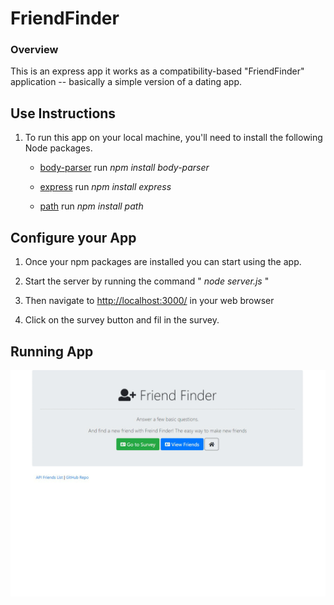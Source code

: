 # FriendFinder

### Overview

This is an express app it works as a compatibility-based "FriendFinder" application -- basically a simple version of a dating app.

## Use Instructions

1. To run this app on your local machine, you'll need to install the following Node packages.

   * [body-parser](https://www.npmjs.com/package/body-parser) run _npm install body-parser_ 
   
   * [express](https://www.npmjs.com/package/express) run _npm install express_ 
   
   * [path](https://www.npmjs.com/package/path) run _npm install path_ 

## Configure your App 

1. Once your npm packages are installed you can start using the app.

2. Start the server by running the command " _node server.js_ "

3. Then navigate to [http://localhost:3000/](http://localhost:3000/) in your web browser 

4. Click on the survey button and fil in the survey.

  ## Running App

![layers.gif](app/public/images/layers.gif "Layers")
